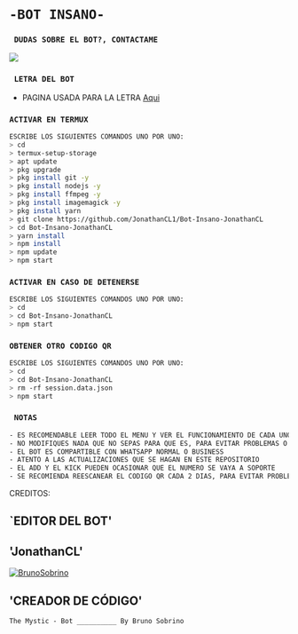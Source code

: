 # ` -BOT INSANO- `

### `  DUDAS SOBRE EL BOT?, CONTACTAME `
<a href="http://wa.me/5218992973056" target="blank"><img src="https://img.shields.io/badge/Jonathan_CL-25D366?style=for-the-badge&logo=whatsapp&logoColor=white" /></a>

### `  LETRA DEL BOT `
- PAGINA USADA PARA LA LETRA [Aqui](https://smiley.cool/es/weirdmaker.php)

### ` ACTIVAR EN TERMUX `
```bash
ESCRIBE LOS SIGUIENTES COMANDOS UNO POR UNO:
> cd
> termux-setup-storage
> apt update 
> pkg upgrade 
> pkg install git -y
> pkg install nodejs -y
> pkg install ffmpeg -y
> pkg install imagemagick -y
> pkg install yarn
> git clone https://github.com/JonathanCL1/Bot-Insano-JonathanCL
> cd Bot-Insano-JonathanCL
> yarn install 
> npm install
> npm update
> npm start
```

### ` ACTIVAR EN CASO DE DETENERSE `
```bash
ESCRIBE LOS SIGUIENTES COMANDOS UNO POR UNO:
> cd 
> cd Bot-Insano-JonathanCL
> npm start
```

### ` OBTENER OTRO CODIGO QR `
```bash
ESCRIBE LOS SIGUIENTES COMANDOS UNO POR UNO:
> cd 
> cd Bot-Insano-JonathanCL
> rm -rf session.data.json
> npm start
```

### `  NOTAS `
```bash
- ES RECOMENDABLE LEER TODO EL MENU Y VER EL FUNCIONAMIENTO DE CADA UNO DE LOS COMANDOS
- NO MODIFIQUES NADA QUE NO SEPAS PARA QUE ES, PARA EVITAR PROBLEMAS O ERRORES
- EL BOT ES COMPARTIBLE CON WHATSAPP NORMAL O BUSINESS
- ATENTO A LAS ACTUALIZACIONES QUE SE HAGAN EN ESTE REPOSITORIO
- EL ADD Y EL KICK PUEDEN OCASIONAR QUE EL NUMERO SE VAYA A SOPORTE 
- SE RECOMIENDA REESCANEAR EL CODIGO QR CADA 2 DIAS, PARA EVITAR PROBLEMAS O ERRORES
```


















CREDITOS:
## `EDITOR DEL BOT'
## 'JonathanCL'

[![BrunoSobrino](https://avatars.githubusercontent.com/u/108117479?s=400&u=af5a2602df1f3bd91c676b85274e660091fb726e&v=4)](https://github.com/JonathanCL1/Bot-Insano-JonathanCL/blob/master/README.md#creador-de-c%C3%B3digo) 

## 'CREADOR DE CÓDIGO'
`The Mystic - Bot __________ By Bruno Sobrino`

